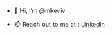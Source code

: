 - 👋 Hi, I’m @mkeviv
<!--- 
- 👀 I’m interested in ...
- 🌱 I’m currently learning ...
- 💞️ I’m looking to collaborate on ...
--->
- 📫 Reach out to me at : [Linkedin](https://www.linkedin.com/in/vivek-manoj/)

<!---
mkeviv/mkeviv is a ✨ special ✨ repository because its `README.md` (this file) appears on your GitHub profile.
You can click the Preview link to take a look at your changes.
--->
